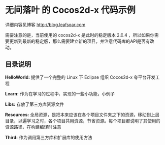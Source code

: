 # 无间落叶 的 Cocos2d-x 代码示例

详细内容见博客 <http://blog.leafsoar.com>

需要注意的是，当前使用的 cocos2d-x 是此时的稳定版本 2.0.4 ，所以如果你需要更新到最新的稳定版，那么需要建立新的项目，并注意代码库的API是否有改动。

## 目录说明

**HelloWorld:** 提供了一个完整的 Linux 下 Eclipse 组织 Cocos2d-x 夸平台开发工程

**Learn:** 作为在学习的过程中，实现的一些小功能，小例子

**Libs:** 存放了第三方库资源文件

**Resources:** 全局资源，是把本来应该在各个项目文件夹之下的资源，移动到上层目录，以遍学习之时，各个项目共用资源，节省资源。每个项目都说明了其使用的资源路径，在构建编译时注意

**Third:** 作为调用第三方库和扩展库的使用方法

